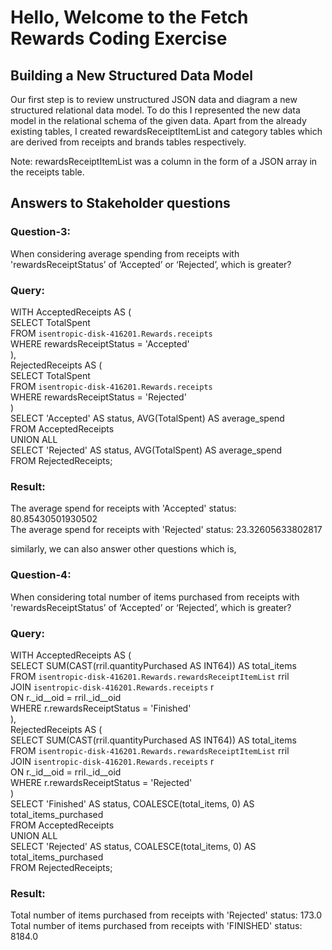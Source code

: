 # Hello, Welcome to the Fetch Rewards Coding Exercise

## Building a New Structured Data Model
Our first step is to review unstructured JSON data and diagram a new structured relational data model. To do this I represented the new data model in the relational schema of the given data. Apart from the already existing tables, I created rewardsReceiptItemList and category tables which are derived from receipts and brands tables respectively.

Note: rewardsReceiptItemList was a column in the form of a JSON array in the receipts table.

## Answers to Stakeholder questions

### Question-3: 
When considering average spending from receipts with 'rewardsReceiptStatus’ of ‘Accepted’ or ‘Rejected’, which is greater?
### Query:
WITH AcceptedReceipts AS (  
    SELECT TotalSpent  
    FROM `isentropic-disk-416201.Rewards.receipts`  
    WHERE rewardsReceiptStatus = 'Accepted'  
),  
RejectedReceipts AS (  
    SELECT TotalSpent  
    FROM `isentropic-disk-416201.Rewards.receipts`  
    WHERE rewardsReceiptStatus = 'Rejected'  
)  
SELECT 'Accepted' AS status, AVG(TotalSpent) AS average_spend  
FROM AcceptedReceipts  
UNION ALL  
SELECT 'Rejected' AS status, AVG(TotalSpent) AS average_spend  
FROM RejectedReceipts;  

### Result: 
The average spend for receipts with 'Accepted' status: 80.85430501930502  
The average spend for receipts with 'Rejected' status: 23.32605633802817  

similarly, we can also answer other questions which is,

### Question-4:  
When considering total number of items purchased from receipts with 'rewardsReceiptStatus’ of ‘Accepted’ or ‘Rejected’, which is greater?
### Query:  
WITH AcceptedReceipts AS (  
    SELECT SUM(CAST(rril.quantityPurchased AS INT64)) AS total_items  
    FROM `isentropic-disk-416201.Rewards.rewardsReceiptItemList` rril  
    JOIN `isentropic-disk-416201.Rewards.receipts` r  
    ON r._id__oid = rril._id__oid  
    WHERE r.rewardsReceiptStatus = 'Finished'  
),  
RejectedReceipts AS (  
    SELECT SUM(CAST(rril.quantityPurchased AS INT64)) AS total_items  
    FROM `isentropic-disk-416201.Rewards.rewardsReceiptItemList` rril  
    JOIN `isentropic-disk-416201.Rewards.receipts` r    
    ON r._id__oid = rril._id__oid  
    WHERE r.rewardsReceiptStatus = 'Rejected'  
)  
SELECT 'Finished' AS status, COALESCE(total_items, 0) AS total_items_purchased  
FROM AcceptedReceipts  
UNION ALL  
SELECT 'Rejected' AS status, COALESCE(total_items, 0) AS total_items_purchased  
FROM RejectedReceipts;  

### Result:
Total number of items purchased from receipts with 'Rejected' status: 173.0  
Total number of items purchased from receipts with 'FINISHED' status: 8184.0
